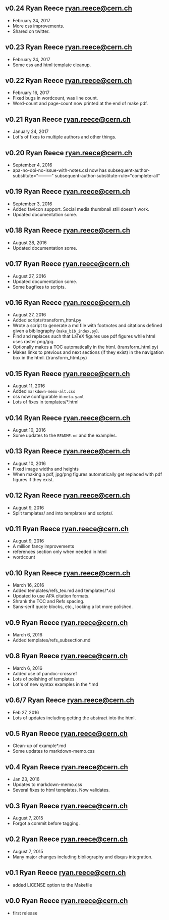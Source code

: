 v0.24  Ryan Reece  <ryan.reece@cern.ch>
----------------------------------
-   February 24, 2017
-   More css improvements.
-   Shared on twitter.

v0.23  Ryan Reece  <ryan.reece@cern.ch>
----------------------------------
-   February 24, 2017
-   Some css and html template cleanup.

v0.22  Ryan Reece  <ryan.reece@cern.ch>
----------------------------------
-   February 16, 2017
-   Fixed bugs in wordcount, was line count.
-   Word-count and page-count now printed at the end of make pdf.

v0.21  Ryan Reece  <ryan.reece@cern.ch>
----------------------------------
-   January 24, 2017
-   Lot's of fixes to multiple authors and other things.

v0.20  Ryan Reece  <ryan.reece@cern.ch>
----------------------------------
-   September 4, 2016
-   apa-no-doi-no-issue-with-notes.csl now has
    subsequent-author-substitute="&#8212;&#8212;&#8212;"
    subsequent-author-substitute-rule="complete-all"

v0.19  Ryan Reece  <ryan.reece@cern.ch>
----------------------------------
-   September 3, 2016
-   Added favicon support. Social media thumbnail still doesn't work.
-   Updated documentation some.

v0.18  Ryan Reece  <ryan.reece@cern.ch>
----------------------------------
-   August 28, 2016
-   Updated documentation some.

v0.17  Ryan Reece  <ryan.reece@cern.ch>
----------------------------------
-   August 27, 2016
-   Updated documentation some.
-   Some bugfixes to scripts.

v0.16  Ryan Reece  <ryan.reece@cern.ch>
----------------------------------
-   August 27, 2016
-   Added scripts/transform_html.py
-   Wrote a script to generate a md file with footnotes and citations defined given a bibliography (`make_bib_index.py`).
-   Find and replaces such that LaTeX figures use pdf figures while html uses raster png/jpg.
-   Optionally makes a TOC automatically in the html. (transform_html.py)
-   Makes links to previous and next sections (if they exist) in the navigation box in the html. (transform_html.py)

v0.15  Ryan Reece  <ryan.reece@cern.ch>
----------------------------------
-   August 11, 2016
-   Added `markdown-memo-alt.css`
-   css now configurable in `meta.yaml`
-   Lots of fixes in templates/*.html

v0.14  Ryan Reece  <ryan.reece@cern.ch>
----------------------------------
-   August 10, 2016
-   Some updates to the `README.md` and the examples.

v0.13  Ryan Reece  <ryan.reece@cern.ch>
----------------------------------
-   August 10, 2016
-   Fixed image widths and heights
-   When making a pdf, jpg/png figures automatically get replaced with pdf
    figures if they exist.

v0.12  Ryan Reece  <ryan.reece@cern.ch>
----------------------------------
-   August 9, 2016
-   Split templates/ and into templates/ and scripts/.

v0.11  Ryan Reece  <ryan.reece@cern.ch>
----------------------------------
-   August 9, 2016
-   A million fancy improvements
-   references section only when needed in html
-   wordcount

v0.10  Ryan Reece  <ryan.reece@cern.ch>
----------------------------------
-   March 16, 2016
-   Added templates/refs_tex.md and templates/*.csl
-   Updated to use APA citation formats.
-   Shrank the TOC and Refs spacing.
-   Sans-serif quote blocks, etc., looking a lot more polished.

v0.9   Ryan Reece  <ryan.reece@cern.ch>
----------------------------------
-   March 6, 2016
-   Added templates/refs_subsection.md

v0.8   Ryan Reece  <ryan.reece@cern.ch>
----------------------------------
-   March 6, 2016
-   Added use of pandoc-crossref
-   Lots of polishing of templates
-   Lot's of new syntax examples in the *.md

v0.6/7   Ryan Reece  <ryan.reece@cern.ch>
----------------------------------
-   Feb 27, 2016
-   Lots of updates including getting the abstract into the html.

v0.5    Ryan Reece  <ryan.reece@cern.ch>
----------------------------------
-   Clean-up of example*.md
-   Some updates to markdown-memo.css

v0.4    Ryan Reece  <ryan.reece@cern.ch>
----------------------------------
-   Jan 23, 2016
-   Updates to markdown-memo.css
-   Several fixes to html templates. Now validates.

v0.3    Ryan Reece  <ryan.reece@cern.ch>
----------------------------------
-   August 7, 2015
-   Forgot a commit before tagging.

v0.2    Ryan Reece  <ryan.reece@cern.ch>
----------------------------------
-   August 7, 2015
-   Many major changes including bibliography and disqus integration.

v0.1    Ryan Reece  <ryan.reece@cern.ch>
----------------------------------
-   added LICENSE option to the Makefile

v0.0    Ryan Reece  <ryan.reece@cern.ch>
----------------------------------
-   first release

